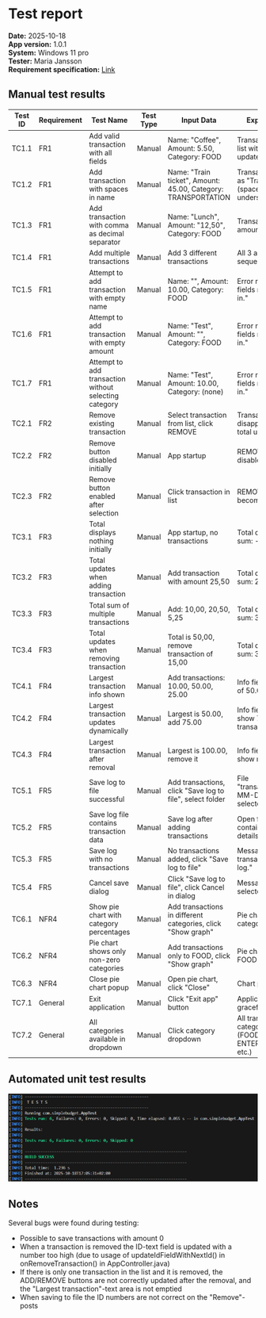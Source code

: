 # Test report
**Date:** 2025-10-18  
**App version:** 1.0.1  
**System:** Windows 11 pro  
**Tester:** Maria Jansson  
**Requirement specification:** [Link](/docs/Requirement%20Specification.md)  

## Manual test results

| Test ID | Requirement | Test Name | Test Type | Input Data | Expected Output | Status |
|---------|-------------|-----------|-----------|------------|-----------------|--------|
| TC1.1 | FR1 | Add valid transaction with all fields | Manual | Name: "Coffee", Amount: 5.50, Category: FOOD | Transaction appears in list with ID, total updates by +5.50 | ✅ |
| TC1.2 | FR1 | Add transaction with spaces in name | Manual | Name: "Train ticket", Amount: 45.00, Category: TRANSPORTATION | Transaction appears as "Train_ticket" (spaces replaced with underscore) | ✅ |
| TC1.3 | FR1 | Add transaction with comma as decimal separator | Manual | Name: "Lunch", Amount: "12,50", Category: FOOD | Transaction accepted, amount correct | ✅ |
| TC1.4 | FR1 | Add multiple transactions | Manual | Add 3 different transactions | All 3 appear in list with sequential IDs | ✅ |
| TC1.5 | FR1 | Attempt to add transaction with empty name | Manual | Name: "", Amount: 10.00, Category: FOOD | Error message: "All fields must be filled in." | ✅ |
| TC1.6 | FR1 | Attempt to add transaction with empty amount | Manual | Name: "Test", Amount: "", Category: FOOD | Error message: "All fields must be filled in." | ✅ |
| TC1.7 | FR1 | Attempt to add transaction without selecting category | Manual | Name: "Test", Amount: 10.00, Category: (none) | Error message: "All fields must be filled in." | ✅ |
| TC2.1 | FR2 | Remove existing transaction | Manual | Select transaction from list, click REMOVE | Transaction disappears from list, total updates correctly | ✅ |
| TC2.2 | FR2 | Remove button disabled initially | Manual | App startup | REMOVE button is disabled | ✅ |
| TC2.3 | FR2 | Remove button enabled after selection | Manual | Click transaction in list | REMOVE button becomes enabled | ✅ |
| TC3.1 | FR3 | Total displays nothing initially | Manual | App startup, no transactions | Total displays: "Total sum: -" | ✅ |
| TC3.2 | FR3 | Total updates when adding transaction | Manual | Add transaction with amount 25,50 | Total displays: "Total sum: 25,50" | ✅ |
| TC3.3 | FR3 | Total sum of multiple transactions | Manual | Add: 10,00, 20,50, 5,25 | Total displays: "Total sum: 35,75" | ✅ |
| TC3.4 | FR3 | Total updates when removing transaction | Manual | Total is 50,00, remove transaction of 15,00 | Total displays: "Total sum: 35,00" | ✅ |
| TC4.1 | FR4 | Largest transaction info shown | Manual | Add transactions: 10.00, 50.00, 25.00 | Info field shows details of 50.00 transaction | ✅ |
| TC4.2 | FR4 | Largest transaction updates dynamically | Manual | Largest is 50.00, add 75.00 | Info field updates to show 75.00 transaction | ✅ |
| TC4.3 | FR4 | Largest transaction after removal | Manual | Largest is 100.00, remove it | Info field updates to show next largest | ✅ |
| TC5.1 | FR5 | Save log to file successful | Manual | Add transactions, click "Save log to file", select folder | File "transactionlog_YYYY-MM-DD.txt" created in selected folder | ✅ |
| TC5.2 | FR5 | Save log file contains transaction data | Manual | Save log after adding transactions | Open file, verify it contains transaction details | ✅ |
| TC5.3 | FR5 | Save log with no transactions | Manual | No transactions added, click "Save log to file" | Message: "No transactions in the log." | ✅ |
| TC5.4 | FR5 | Cancel save dialog | Manual | Click "Save log to file", click Cancel in dialog | Message: "No folder selected." | ✅ |
| TC6.1 | NFR4 | Show pie chart with category percentages | Manual | Add transactions in different categories, click "Show graph" | Pie chart appears with category segments | ✅ |
| TC6.2 | NFR4 | Pie chart shows only non-zero categories | Manual | Add transactions only to FOOD, click "Show graph" | Pie chart shows only FOOD category | ✅ |
| TC6.3 | NFR4 | Close pie chart popup | Manual | Open pie chart, click "Close" | Chart popup closes | ✅ |
| TC7.1 | General | Exit application | Manual | Click "Exit app" button | Application closes gracefully | ✅ |
| TC7.2 | General | All categories available in dropdown | Manual | Click category dropdown | All transaction categories shown (FOOD, TRANSPORT, ENTERTAINMENT, etc.) | ✅ |

## Automated unit test results

![Console printout](/docs/test_result.png)

## Notes
Several bugs were found during testing:
- Possible to save transactions with amount 0
- When a transaction is removed the ID-text field is updated with a number too high (due to usage of updateIdFieldWithNextId() in onRemoveTransaction() in AppController.java)
- If there is only one transaction in the list and it is removed, the ADD/REMOVE buttons are not correctly updated after the removal, and the "Largest transaction"-text area is not emptied
- When saving to file the ID numbers are not correct on the "Remove"-posts
